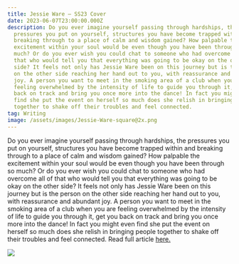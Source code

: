 ```yaml
---
title: Jessie Ware – SS23 Cover
date: 2023-06-07T23:00:00.000Z
description: Do you ever imagine yourself passing through hardships, the
  pressures you put on yourself, structures you have become trapped within and
  breaking through to a place of calm and wisdom gained? How palpable the
  excitement within your soul would be even though you have been through so
  much? Or do you ever wish you could chat to someone who had overcome all of
  that who would tell you that everything was going to be okay on the other
  side? It feels not only has Jessie Ware been on this journey but is the person
  on the other side reaching her hand out to you, with reassurance and abundant
  joy. A person you want to meet in the smoking area of a club when you are
  feeling overwhelmed by the intensity of life to guide you through it, get you
  back on track and bring you once more into the dance! In fact you might even
  find she put the event on herself so much does she relish in bringing people
  together to shake off their troubles and feel connected.
tag: Writing
image: /assets/images/Jessie-Ware-square@2x.png
---
```

Do you ever imagine yourself passing through hardships, the pressures you put on yourself, structures you have become trapped within and breaking through to a place of calm and wisdom gained? How palpable the excitement within your soul would be even though you have been through so much? Or do you ever wish you could chat to someone who had overcome all of that who would tell you that everything was going to be okay on the other side? It feels not only has Jessie Ware been on this journey but is the person on the other side reaching her hand out to you, with reassurance and abundant joy. A person you want to meet in the smoking area of a club when you are feeling overwhelmed by the intensity of life to guide you through it, get you back on track and bring you once more into the dance! In fact you might even find she put the event on herself so much does she relish in bringing people together to shake off their troubles and feel connected. Read full article [here.](https://metalmagazine.eu/post/jessie-ware-2)

![](/assets/images/metal-48___tienda-66.jpg)

[](https://metalmagazine.eu/post/jessie-ware-2)

[](https://metalmagazine.eu/post/jessie-ware-2)